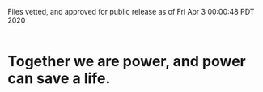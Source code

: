 Files vetted, and approved for public release as of Fri Apr  3 00:00:48 PDT 2020<br><br><h1>Together we are power, and power can save a life.</h1>
